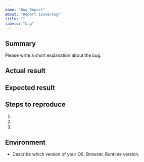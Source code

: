 ```yaml
---
name: "Bug Report"
about: "Report issue‍/bug"
title: ""
labels: "bug"
---
```


## Summary

Please write a short explanation about the bug. 

## Actual result

## Expected result

## Steps to reproduce

1. 
2. 
3. 

## Environment

- Describe which version of your OS, Browser, Runtime version.
